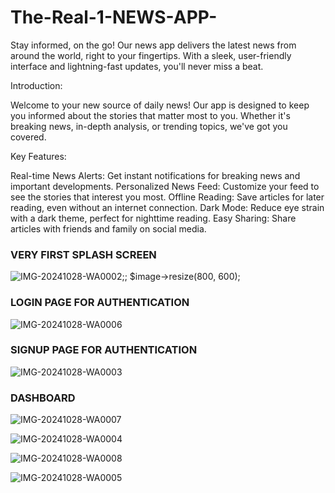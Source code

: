 # The-Real-1-NEWS-APP-

Stay informed, on the go! Our news app delivers the latest news from around the world, right to your fingertips. With a sleek, user-friendly interface and lightning-fast updates, you'll never miss a beat.

Introduction:

Welcome to your new source of daily news! Our app is designed to keep you informed about the stories that matter most to you. Whether it's breaking news, in-depth analysis, or trending topics, we've got you covered.

Key Features:

Real-time News Alerts: Get instant notifications for breaking news and important developments.
Personalized News Feed: Customize your feed to see the stories that interest you most.
Offline Reading: Save articles for later reading, even without an internet connection.
Dark Mode: Reduce eye strain with a dark theme, perfect for nighttime reading.
Easy Sharing: Share articles with friends and family on social media.


### VERY FIRST SPLASH SCREEN

![IMG-20241028-WA0002](https://github.com/user-attachments/assets/8b966cc5-d6e4-4fe5-9337-fda1a1290253);; $image->resize(800, 600); 


### LOGIN PAGE FOR AUTHENTICATION

![IMG-20241028-WA0006](https://github.com/user-attachments/assets/38eaa350-7d5c-42bb-af02-157888198e3a)



### SIGNUP PAGE FOR AUTHENTICATION

![IMG-20241028-WA0003](https://github.com/user-attachments/assets/2d4ff470-b0a1-46be-a9ef-88643b1dd391)

### DASHBOARD

![IMG-20241028-WA0007](https://github.com/user-attachments/assets/e1a14044-fc13-4a26-9348-daaa815a9c79)

![IMG-20241028-WA0004](https://github.com/user-attachments/assets/9d8a513a-8734-431e-802a-414887ba5f5f)

![IMG-20241028-WA0008](https://github.com/user-attachments/assets/44bc3f60-4666-487e-8c26-63525b687f32)


![IMG-20241028-WA0005](https://github.com/user-attachments/assets/c23958ef-ca12-46e0-a91e-ab162ee371c4)
